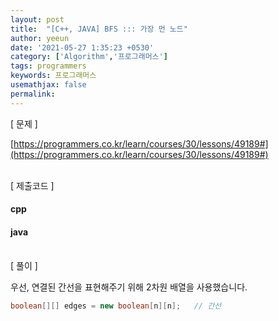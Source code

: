```yaml
---
layout: post
title:  "[C++, JAVA] BFS ::: 가장 먼 노드"
author: yeeun
date: '2021-05-27 1:35:23 +0530'
category: ['Algorithm','프로그래머스']
tags: programmers
keywords: 프로그래머스
usemathjax: false
permalink: 
---
```


[ 문제 ]

[https://programmers.co.kr/learn/courses/30/lessons/49189#](https://programmers.co.kr/learn/courses/30/lessons/49189#)



<br/>
[ 제출코드 ]

#### cpp
<script src="https://gist.github.com/yeen28/18eb48fe97b628896a38cab8b09e782b.js"></script>

#### java
<script src="https://gist.github.com/yeen28/f767c05ee666b2dc38aa7465c36d918d.js"></script>

<br/>
[ 풀이 ]

우선, 연결된 간선을 표현해주기 위해 2차원 배열을 사용했습니다.
```java
boolean[][] edges = new boolean[n][n];   // 간선
```